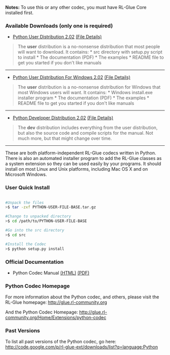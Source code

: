 **Notes:** To use this or any other codec, you must have RL-Glue Core installed first.

### Available Downloads (only one is required) ###

  * [Python User Distribution 2.02](http://rl-glue-ext.googlecode.com/files/python-codec-2.02.tar.gz) [(File Details)](http://code.google.com/p/rl-glue-ext/downloads/detail?name=python-codec-2.02.tar.gz)
> The **user** distribution is a no-nonsense distribution that most people will want to download.
> It contains:
    * src directory with setup.py script to install
    * The documentation (PDF)
    * The examples
    * README file to get you started if you don't like manuals

---

  * [Python User Distribution For Windows 2.02](http://rl-glue-ext.googlecode.com/files/python-codec-2.02-win32.zip) [(File Details)](http://code.google.com/p/rl-glue-ext/downloads/detail?name=python-codec-2.02-win32.zip)
> The **user** distribution is a no-nonsense distribution for Windows that most Windows users will want.
> It contains:
    * Windows install.exe installer program
    * The documentation (PDF)
    * The examples
    * README file to get you started if you don't like manuals

---

  * [Python Developer Distribution 2.02](http://rl-glue-ext.googlecode.com/files/python-codec-dev-2.02.tar.gz) [(File Details)](http://code.google.com/p/rl-glue-ext/downloads/detail?name=python-codec-dev-2.02.tar.gz)
> The **dev** distribution includes everything from the user distribution, but also the source code and compile scripts for the manual.  Not much more, but that might change over time.

---

These are both platform-independent RL-Glue codecs written in Python.  There is also an automated installer program to add the RL-Glue classes as a system extension so they can be used easily by your programs.  It should install on most Linux and Unix platforms, including Mac OS X and on Microsoft Windows.

### User Quick Install ###
```bash

#Unpack the files
>$ tar -zxf PYTHON-USER-FILE-BASE.tar.gz

#Change to unpacked directory
>$ cd /path/to/PYTHON-USER-FILE-BASE

#Go into the src directory
>$ cd src

#Install the Codec
>$ python setup.py install

```

### Official Documentation ###
  * Python Codec Manual [(HTML)](http://rl-glue-ext.googlecode.com/svn/trunk/projects/codecs/Python/docs/html/index.html) [(PDF)](http://rl-glue-ext.googlecode.com/svn/trunk/projects/codecs/Python/docs/PythonCodec.pdf)

### Python Codec Homepage ###
For more information about the Python codec, and others, please visit the RL-Glue homepage:
http://glue.rl-community.org

And the Python Codec Homepage:
http://glue.rl-community.org/Home/Extensions/python-codec

### Past Versions ###
To list all past versions of the Python codec, go here:
http://code.google.com/p/rl-glue-ext/downloads/list?q=language:Python